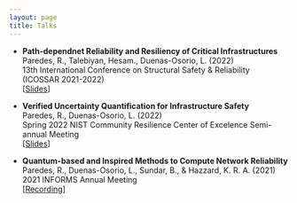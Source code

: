 ```yaml
---
layout: page
title: Talks
---
```


* **Path-dependnet Reliability and Resiliency of Critical Infrastructures**  
Paredes, R., Talebiyan, Hesam., Duenas-Osorio, L. (2022)  
13th International Conference on Structural Safety & Reliability (ICOSSAR 2021-2022)  
[[Slides](https://docs.google.com/presentation/d/1oOIU9Lbfm15bo2SZtg-G8WXpoDZ_bcY-o5gUT3Ocrbs/edit?usp=sharing)]

* **Verified Uncertainty Quantification for Infrastructure Safety**  
Paredes, R., Duenas-Osorio, L. (2022)  
Spring 2022 NIST Community Resilience Center of Excelence Semi-annual Meeting  
[[Slides](https://docs.google.com/presentation/d/1_w_4LTRxr5vmjqzSnP1HVO8bFCCbA7cj/edit?usp=sharing&ouid=101224443141745959852&rtpof=true&sd=true)]

* **Quantum-based and Inspired Methods to Compute Network Reliability**  
Paredes, R., Duenas-Osorio, L., Sundar, B., & Hazzard, K. R. A. (2021)  
2021 INFORMS Annual Meeting  
[[Recording](https://drive.google.com/file/d/1KvltvCtX6owHfERY6A_GzL9vgeXPZK7t/view?usp=sharing)]
